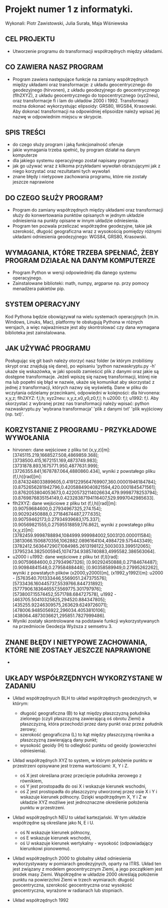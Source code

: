# Projekt numer 1 z informatyki.
 Wykonali: Piotr Zawistowski, Julia Surała, Maja Wiśniewska

## CEL PROJEKTU
  * Utworzenie programu do transformacji współrzędnych między układami.

## CO ZAWIERA NASZ PROGRAM
  * Program zawiera następujące funkcje na zamiany współrzędnych między układami oraz transformacje: z układu geocentrycznego do geodezyjnego (hirvonen), z układu geodezyjnego do geocentrycznego (flh2XYZ), z układu geocentrycznego do topocentrycznego (xyz2neu), oraz transformacje fi i lam do układów 2000 i 1992. Transformacji można dokonać wykorzystując elipsoidy: GRS80, WGS84, Krasowski. Aby dokonać transformacji na odpowidniej elipsoidze należy wpisać jej nazwę w odpowiednim miejscu w skrypcie. 

## 


## SPIS TREŚCI 
 * do czego służy program i jaką funkcjonalność oferuje
 * jakie wymagania trzeba spełnić, by program działał na danym komputerze 
 * dla jakiego systemu operacyjnego został napisany program 
 * jak go używać wraz z kilkoma przykładami wywołań obrazującymi jak z niego korzystać oraz rezultatami tych wywołań 
 * znane błędy i nietypowe zachowania programu, które nie zostały jeszcze naprawione


## DO CZEGO SŁUŻY PROGRAM?
  * Program do zamiany współrzędnych między układami oraz transformacji służy do konwertowania punktów opisanych w jednym układzie odniesienia na punkty opisane w innym układzie odniesienia.
  * Program ten pozwala przeliczać współrzędne geodezyjne, takie jak szerokość, długość geograficzna wraz z wysokością pomiędzy różnymi układami odniesienia geodezyjnego: WGS84, GRS80, Krasowski.
  
## WYMAGANIA, KTÓRE TRZEBA SPEŁNIAĆ, ŻEBY PROGRAM DZIAŁAŁ NA DANYM KOMPUTERZE
  * Program Python w wersji odpowiedniej dla danego systemu operacyjnego.
  * Zainstalowane biblioteki:  math, numpy, argparse np. przy pomocy menadżera pakietów pip.
 
## SYSTEM OPERACYJNY 
Kod Pythona będzie obowiązywał na wielu systemach operacyjnych (m.in. Windows, Linuks, Mac), platformy te obsługują Pythona w różnych wersjach, a więc najważniesze jest aby skontrolować czy dana wymagana biblioteka jest zainstalowana.
 
## JAK UŻYWAĆ PROGRAMU 
Posługując się git bash należy otorzyć nasz folder (w którym zrobiliśmy skrypt oraz znajdują się dane), po wpisaniu 'python nazwaskryptu.py -h' ukaże się wskazówka, w jaki sposób zamieścić plik z danymi oraz jakie są dostępne transformacje. Jeżeli wpiszę się nazwę transformacji, której nie ma lub popełni się błąd w nazwie, ukaże się komunikat aby skorzystać z jednej z transformacji, których nazwy się wyświetlą. 
Dane w pliku do wczytania odzielamy przecinkami, odpowiedni w kolejności: dla hirvonena: x,y,z; flh2XYZ: f,l,h; xyz2neu: x,y,z,x0,y0,z0,f,l; h u2000: f,l; u1992: f,l.
Aby skorzystać z wybranej przez nas transformacji należy wpisać: python nazwaskryptu.py 'wybrana transformacja' 'plik z danymi txt' 'plik wyjściowy (np. txt)'.
  
## KORZYSTANIE Z PROGRAMU - PRZYKŁADOWE WYWOŁANIA
  * hirvonen: dane wejściowe z pliku txt (x,y,z)[m]: [3745115.219,1668527.508,4869859.368]; [3738500.415,1672151.169,4873749.983]; [3731878.893,1675771.950,4877631.999]; [3726355.841,1678787.064,4880860.434], wyniki z powstałego pliku (f,l,h)[rad][m]: [0.8743248033899605,0.4191229564769907,360.00001946184784]; [0.8752656281942796,0.42058849040821594,420.0001845471561]; [0.8762053804053673,0.42205732114026634,479.9998778253794]; [0.8769876835154149,0.42328387194116407,529.9997042985633].
  * flh2XYZ: dane wejściowe z pliku txt (f,l,h)[rad][m]: [0.90759684600,0.27934967325,274.154]; [0.90292450888,0.27184674487,277.635]; [0.90759462173,0.27934939683,175.337]; [0.90569821555,0.27595518859,176.862], wyniki z powstałego pliku (x,y,z)[m]: [3782459.9998788894,1084999.999984002,5003120.000011584]; [3813066.1506870356,1062882.0896164104,4984729.575443349]; [3782412.5636472907,1084985.2613198122,5003033.399512065]; [3795234.3825005945,1074734.9385740883,4995582.386563064].
  * u2000 i u1992: dane wejściowe z pliku txt (f,l)[rad]: [0.90759684600,0.27934967326]; [0.90292450888,0.27184674487]; [0.90984841548,0.27958488448]; [0.90358589949,0.27995262262], wyniki z powstałych plików (x2000,y2000)[m], (x1992,y1992)[m]: u2000 - [5763540.701333446,5569051.247375576];  [5733436.160445737,5539766.844731892]; [5777906.183646557,5569775.301797976]; [5738007.15574452,5571788.684727578], u1992 - [463705.50410325825,294520.884347805]; [435255.92246309575,263629.6249726071]; [478006.9485056922,296034.4053810106]; [438064.4873036621,295851.7827999486].
  * Wyniki zostały skontrolowane na podstawie funkcji wykorzystywanych na przedmiocie Geodezja Wyższa z semsetru 3.   

## ZNANE BŁĘDY I NIETYPOWE ZACHOWANIA, KTÓRE NIE ZOSTAŁY JESZCZE NAPRAWIONE
  * 

## UKŁADY WSPÓŁRZĘDNYCH WYKORZYSTANE W ZADANIU
  * Układ współrzędnyuch BLH to układ współrzędnych geodezyjnych, w którym:
     - długość geograficzna (B) to kąt między płaszczyzną południka zielonego (czyli płaszczyzną zawierającą oś obrotu Ziemi) a płaszczyzną, która przechodzi przez dany punkt oraz przez południk zerowy;
     - szerokość geograficzna (L) to kąt między płaszczyzną równika a płaszczyzną zawierającą dany punkt;
     - wysokość geoidy (H) to odległość punktu od geoidy (powierzchni odniesienia).
  * Układ współrzędnych XYZ to system, w którym położenie punktu w przestrzeni opisywane jest trzema wartościami: X, Y i Z. 
     - oś X jest określana przez przecięcie południka zerowego z równikiem, 
     - oś Y jest prostopadła do osi X i wskazuje kierunek wschodni, 
     - oś Z jest prostopadła do płaszczyzny utworzonej przez osie X i Y i wskazuje kierunek północny. 
     Dzięki współrzędnym X, Y i Z w układzie XYZ możliwe jest jednoznaczne określenie położenia punktu w przestrzeni.
  * Układ współrzędnych NEU to układ kartezjański. W tym układzie współrzędne są określane jako N, E i U. 
     - oś N wskazuje kierunek północny, 
     - oś E wskazuje kierunek wschodni,  
     - oś U wskazuje kierunek wertykalny - wysokość (odpowiadający kierunkowi pionowemu).
  * Układ współrzędnych 2000 to globalny układ odniesienia wykorzystywany w pomiarach geodezyjnych, oparty na ITRS. Układ ten jest związany z modelem geocentrycznym Ziemi, a jego początkiem jest środek masy Ziemi. Współrzędne w układzie 2000 określają położenie punktu na powierzchni Ziemi w trzech wymiarach: długość geocentryczna, szerokość geocentryczna oraz wysokość geocentryczna, wyrażone w radianach lub stopniach. 
  
  
  * Układ współrzędnych 1992 




 
 
